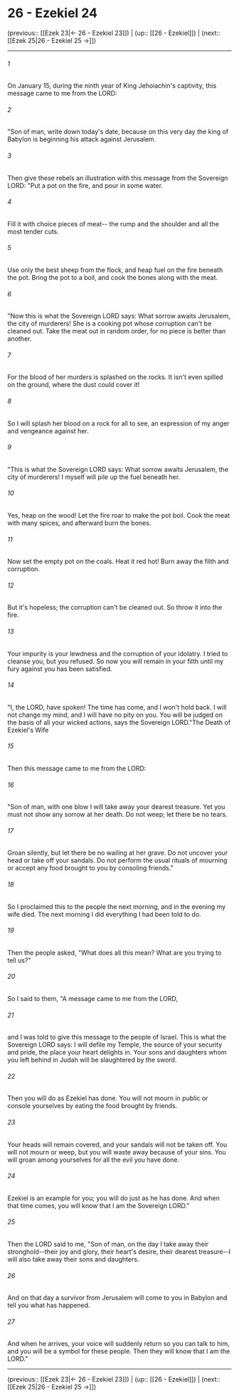 # 26 - Ezekiel 24

(previous:: [[Ezek 23|← 26 - Ezekiel 23]]) | (up:: [[26 - Ezekiel]]) | (next:: [[Ezek 25|26 - Ezekiel 25 →]])

***


###### 1 
On January 15, during the ninth year of King Jehoiachin's captivity, this message came to me from the LORD: 

###### 2 
"Son of man, write down today's date, because on this very day the king of Babylon is beginning his attack against Jerusalem. 

###### 3 
Then give these rebels an illustration with this message from the Sovereign LORD: "Put a pot on the fire, and pour in some water. 

###### 4 
Fill it with choice pieces of meat-- the rump and the shoulder and all the most tender cuts. 

###### 5 
Use only the best sheep from the flock, and heap fuel on the fire beneath the pot. Bring the pot to a boil, and cook the bones along with the meat. 

###### 6 
"Now this is what the Sovereign LORD says: What sorrow awaits Jerusalem, the city of murderers! She is a cooking pot whose corruption can't be cleaned out. Take the meat out in random order, for no piece is better than another. 

###### 7 
For the blood of her murders is splashed on the rocks. It isn't even spilled on the ground, where the dust could cover it! 

###### 8 
So I will splash her blood on a rock for all to see, an expression of my anger and vengeance against her. 

###### 9 
"This is what the Sovereign LORD says: What sorrow awaits Jerusalem, the city of murderers! I myself will pile up the fuel beneath her. 

###### 10 
Yes, heap on the wood! Let the fire roar to make the pot boil. Cook the meat with many spices, and afterward burn the bones. 

###### 11 
Now set the empty pot on the coals. Heat it red hot! Burn away the filth and corruption. 

###### 12 
But it's hopeless; the corruption can't be cleaned out. So throw it into the fire. 

###### 13 
Your impurity is your lewdness and the corruption of your idolatry. I tried to cleanse you, but you refused. So now you will remain in your filth until my fury against you has been satisfied. 

###### 14 
"I, the LORD, have spoken! The time has come, and I won't hold back. I will not change my mind, and I will have no pity on you. You will be judged on the basis of all your wicked actions, says the Sovereign LORD."The Death of Ezekiel's Wife 

###### 15 
Then this message came to me from the LORD: 

###### 16 
"Son of man, with one blow I will take away your dearest treasure. Yet you must not show any sorrow at her death. Do not weep; let there be no tears. 

###### 17 
Groan silently, but let there be no wailing at her grave. Do not uncover your head or take off your sandals. Do not perform the usual rituals of mourning or accept any food brought to you by consoling friends." 

###### 18 
So I proclaimed this to the people the next morning, and in the evening my wife died. The next morning I did everything I had been told to do. 

###### 19 
Then the people asked, "What does all this mean? What are you trying to tell us?" 

###### 20 
So I said to them, "A message came to me from the LORD, 

###### 21 
and I was told to give this message to the people of Israel. This is what the Sovereign LORD says: I will defile my Temple, the source of your security and pride, the place your heart delights in. Your sons and daughters whom you left behind in Judah will be slaughtered by the sword. 

###### 22 
Then you will do as Ezekiel has done. You will not mourn in public or console yourselves by eating the food brought by friends. 

###### 23 
Your heads will remain covered, and your sandals will not be taken off. You will not mourn or weep, but you will waste away because of your sins. You will groan among yourselves for all the evil you have done. 

###### 24 
Ezekiel is an example for you; you will do just as he has done. And when that time comes, you will know that I am the Sovereign LORD." 

###### 25 
Then the LORD said to me, "Son of man, on the day I take away their stronghold--their joy and glory, their heart's desire, their dearest treasure--I will also take away their sons and daughters. 

###### 26 
And on that day a survivor from Jerusalem will come to you in Babylon and tell you what has happened. 

###### 27 
And when he arrives, your voice will suddenly return so you can talk to him, and you will be a symbol for these people. Then they will know that I am the LORD."

***

(previous:: [[Ezek 23|← 26 - Ezekiel 23]]) | (up:: [[26 - Ezekiel]]) | (next:: [[Ezek 25|26 - Ezekiel 25 →]])
